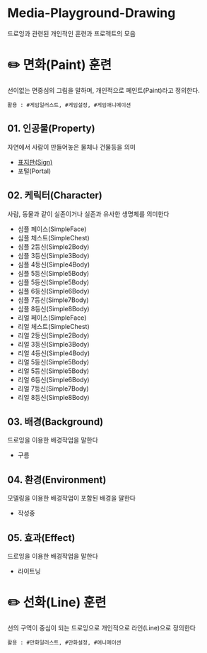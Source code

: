 Media-Playground-Drawing
===
드로잉과 관련된 개인적인 훈련과 프로젝트의 모음 

# :pencil2: 면화(Paint) 훈련
선이없는 면중심의 그림을 말하며, 개인적으로 페인트(Paint)라고 정의한다.
```text
활용 : #게임일러스트, #게임설정, #게임애니메이션
```

## 01. 인공물(Property)
자연에서 사람이 만들어놓은 물체나 건물등을 의미
- [표지판(Sign)](Paint-Prop-Sign/README.md)
- 포털(Portal)

## 02. 케릭터(Character)
사람, 동물과 같이 실존이거나 실존과 유사한 생명체를 의미한다
- 심플 페이스(SimpleFace)
- 심플 체스트(SimpleChest)
- 심플 2등신(Simple2Body)
- 심플 3등신(Simple3Body)
- 심플 4등신(Simple4Body)
- 심플 5등신(Simple5Body)
- 심플 5등신(Simple5Body)
- 심플 6등신(Simple6Body)
- 심플 7등신(Simple7Body)
- 심플 8등신(Simple8Body)
- 리얼 페이스(SimpleFace)
- 리얼 체스트(SimpleChest)
- 리얼 2등신(Simple2Body)
- 리얼 3등신(Simple3Body)
- 리얼 4등신(Simple4Body)
- 리얼 5등신(Simple5Body)
- 리얼 5등신(Simple5Body)
- 리얼 6등신(Simple6Body)
- 리얼 7등신(Simple7Body)
- 리얼 8등신(Simple8Body)

## 03. 배경(Background)
드로잉을 이용한 배경작업을 말한다
- 구름

## 04. 환경(Environment)
모델링을 이용한 배경작업이 포함된 배경을 말한다
- 작성중

## 05. 효과(Effect)
드로잉을 이용한 배경작업을 말한다
- 라이트닝

# :pencil2: 선화(Line) 훈련
선의 구역이 중심이 되는 드로잉으로 개인적으로 라인(Line)으로 정의한다
```text
활용 : #만화일러스트, #만화설정, #애니메이션
```
